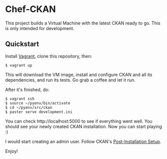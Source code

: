 Chef-CKAN
=========

This project builds a Virtual Machine with the latest CKAN ready to go. This is
only intended for development.

Quickstart
----------

Install [Vagrant](http://www.vagrantup.com/), clone this repository, then:

    $ vagrant up

This will download the VM image, install and configure CKAN and all its
dependencies, and run its tests. Go grab a coffee and let it run.

After it's finished, do:

    $ vagrant ssh
    $ source ~/pyenv/bin/activate
    $ cd ~/pyenv/src/ckan
    $ paster serve development.ini

You can check http://localhost:5000 to see if everything went well. You should
see your newly created CKAN installation. Now you can start playing :)

I would start creating an admin user. Follow CKAN's [Post-Installation
Setup](http://docs.ckan.org/en/ckan-1.8/post-installation.html). 

Enjoy!
